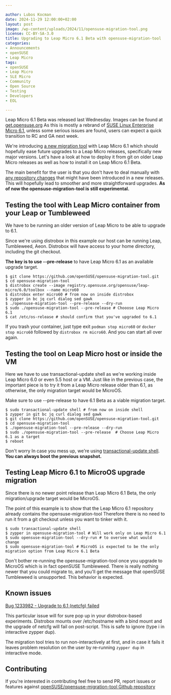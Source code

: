 ```yaml
---

author: Lubos Kocman
date: 2024-11-29 12:00:00+02:00
layout: post
image: /wp-content/uploads/2024/11/opensuse-migration-tool.png
license: CC-BY-SA-3.0
title: Upgrading to Leap Micro 6.1 Beta with opensuse-migration-tool
categories:
- Announcements
- openSUSE
- Leap Micro
tags:
- openSUSE
- Leap Micro
- SLE Micro
- Community
- Open Source
- Testing
- Developers
- EOL

---
```

Leap Micro 6.1 Beta was released last Wednesday. Images can be found at [get.opensuse.org](https://get.opensuse.org/leapmicro/6.0/)
As this is mostly a rebrand of [SUSE Linux Enterprise Micro 6.1](https://www.suse.com/products/micro/), unless some serious issues are found, users can expect a quick transition to RC and GA next week.

We're introducing [a new migration tool](https://github.com/openSUSE/opensuse-migration-tool) with Leap Micro 6.1 which should hopefully ease future upgrades to a Leap Micro releases, specifically new major versions.
Let's have a look at how to deploy it from git on older Leap Micro releases as well as how to install it on Leap Micro 6.1 Beta.

The main benefit for the user is that you don't have to deal manually with [any repository changes](https://en.opensuse.org/SDB:System_upgrade_to_LeapMicro_6.0#2._Fetch_new_repositories_and_new_keys) that might have been introduced in a new releases. This will hopefully lead to smoother and more straightforward upgrades. **As of now the opensuse-migration-tool is still experimental.**

## Testing the tool with Leap Micro container from your Leap or Tumbleweed

We have to be running an older version of Leap Micro to be able to upgrade to 6.1.

Since we're using distrobox in this example our host can be running Leap, Tumbleweed, Aeon.
Distrobox will have access to your home directory, including the git checkout.

**The key is to use --pre-release** to have Leap Micro 6.1 as an available upgrade target.

```
$ git clone https://github.com/openSUSE/opensuse-migration-tool.git
$ cd opensuse-migration-tool
$ distrobox create --image registry.opensuse.org/opensuse/leap-micro/6.0/toolbox --name micro60
$ distrobox enter micro60 # from now on inside distrobox
$ zypper in bc jq curl dialog sed gawk
$ ./opensuse-migration-tool --pre-release --dry-run
$ sudo ./opensuse-migration-tool --pre-release # Chooose Leap Micro 6.1
$ cat /etc/os-release # should confirm that you've upgraded to 6.1
```

If you trash your container, just type exit `podman stop micro60` or `docker stop micro60` followed by `distrobox rm micro60`.
And you can start all over again.

## Testing the tool on Leap Micro host or inside the VM

Here we have to use transactional-update shell as we're working inside Leap Micro 6.0 or even 5.5 host or a VM.
Just like in the previous case, the important piece is to try it from a Leap Micro release older than 6.1, as otherwise, the only migration target would be MicroOS.

Make sure to use --pre-release to have 6.1 Beta as a viable migration target.

```
$ sudo transactional-update shell # from now on inside shell
$ zypper in git bc jq curl dialog sed gawk 
$ git clone https://github.com/openSUSE/opensuse-migration-tool.git
$ cd opensuse-migration-tool
$ ./opensuse-migration-tool --pre-release --dry-run
$ sudo ./opensuse-migration-tool --pre-release  # Choose Leap Micro 6.1 as a target
$ reboot
```

Don't worry In case you mess up, we're using [transactional-update shell](https://documentation.suse.com/smart/systems-management/html/Micro-transactional-updates/index.html#transactional-update-shell). **You can always boot the previous snapshot.**

## Testing Leap Micro 6.1 to MicroOS upgrade migration

Since there is no newer point release than Leap Micro 6.1 Beta, the only migration/upgrade target would be MicroOS.

The point of this example is to show that the Leap Micro 6.1 repository already contains the opensuse-migration-tool
Therefore there is no need to run it from a git checkout unless you want to tinker with it.

```
$ sudo transactional-update shell
$ zypper in opensuse-migration-tool # Will work only on Leap Micro 6.1
$ sudo opensuse-migration-tool --dry-run # to oversee what would change
$ sudo opensuse-migration-tool # MicroOS is expected to be the only migration option from Leap Micro 6.1 Beta

```

Don't bother re-running the opensuse-migration-tool once you upgrade to MicroOS which is in fact openSUSE Tumbleweed.
There is really nothing newer that you could migrate to, and you'll get the message that openSUSE Tumbleweed is unsupported. This behavior is expected.   

## Known issues

[Bug 1233982 - Upgrade to 6.1 (netcfg) failed](https://bugzilla.opensuse.org/show_bug.cgi?id=1233982)

This particular issue will for sure pop up in your distrobox-based experiments.  Distrobox mounts over /etc/hostname with a bind mount and the upgrade of netcfg will fail on post-script.  This is safe to ignore (type i in interactive zypper dup).

The migration tool tries to run non-interactively at first, and in case it fails it leaves problem resolution on the user by re-running `zypper dup` in interactive mode.

## Contributing

If you're interested in contributing feel free to send PR, report issues or features against [openSUSE/opensuse-migration-tool Github repository](https://github.com/openSUSE/opensuse-migration-tool)

<meta name="openSUSE, Leap Micro, Open Source, Upgrade, EOL" content="HTML,CSS,XML,JavaScript">
